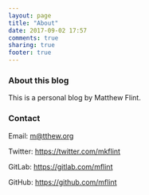 ```yaml
---
layout: page
title: "About"
date: 2017-09-02 17:57
comments: true
sharing: true
footer: true
---
```

### About this blog
This is a personal blog by Matthew Flint.

### Contact

Email: m@tthew.org

Twitter: https://twitter.com/mkflint

GitLab: https://gitlab.com/mflint

GitHub: https://github.com/mflint

